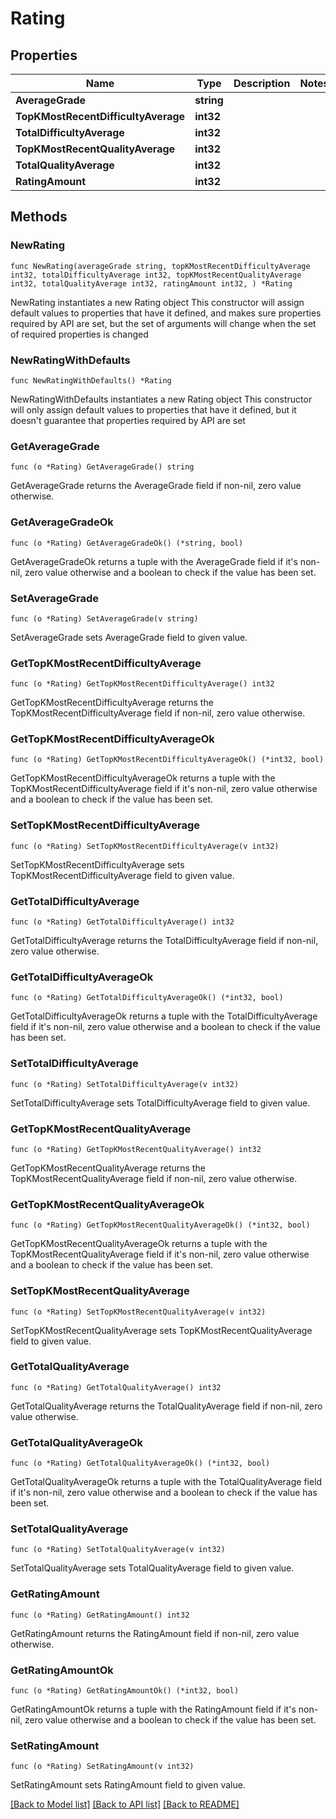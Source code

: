 # Rating

## Properties

Name | Type | Description | Notes
------------ | ------------- | ------------- | -------------
**AverageGrade** | **string** |  | 
**TopKMostRecentDifficultyAverage** | **int32** |  | 
**TotalDifficultyAverage** | **int32** |  | 
**TopKMostRecentQualityAverage** | **int32** |  | 
**TotalQualityAverage** | **int32** |  | 
**RatingAmount** | **int32** |  | 

## Methods

### NewRating

`func NewRating(averageGrade string, topKMostRecentDifficultyAverage int32, totalDifficultyAverage int32, topKMostRecentQualityAverage int32, totalQualityAverage int32, ratingAmount int32, ) *Rating`

NewRating instantiates a new Rating object
This constructor will assign default values to properties that have it defined,
and makes sure properties required by API are set, but the set of arguments
will change when the set of required properties is changed

### NewRatingWithDefaults

`func NewRatingWithDefaults() *Rating`

NewRatingWithDefaults instantiates a new Rating object
This constructor will only assign default values to properties that have it defined,
but it doesn't guarantee that properties required by API are set

### GetAverageGrade

`func (o *Rating) GetAverageGrade() string`

GetAverageGrade returns the AverageGrade field if non-nil, zero value otherwise.

### GetAverageGradeOk

`func (o *Rating) GetAverageGradeOk() (*string, bool)`

GetAverageGradeOk returns a tuple with the AverageGrade field if it's non-nil, zero value otherwise
and a boolean to check if the value has been set.

### SetAverageGrade

`func (o *Rating) SetAverageGrade(v string)`

SetAverageGrade sets AverageGrade field to given value.


### GetTopKMostRecentDifficultyAverage

`func (o *Rating) GetTopKMostRecentDifficultyAverage() int32`

GetTopKMostRecentDifficultyAverage returns the TopKMostRecentDifficultyAverage field if non-nil, zero value otherwise.

### GetTopKMostRecentDifficultyAverageOk

`func (o *Rating) GetTopKMostRecentDifficultyAverageOk() (*int32, bool)`

GetTopKMostRecentDifficultyAverageOk returns a tuple with the TopKMostRecentDifficultyAverage field if it's non-nil, zero value otherwise
and a boolean to check if the value has been set.

### SetTopKMostRecentDifficultyAverage

`func (o *Rating) SetTopKMostRecentDifficultyAverage(v int32)`

SetTopKMostRecentDifficultyAverage sets TopKMostRecentDifficultyAverage field to given value.


### GetTotalDifficultyAverage

`func (o *Rating) GetTotalDifficultyAverage() int32`

GetTotalDifficultyAverage returns the TotalDifficultyAverage field if non-nil, zero value otherwise.

### GetTotalDifficultyAverageOk

`func (o *Rating) GetTotalDifficultyAverageOk() (*int32, bool)`

GetTotalDifficultyAverageOk returns a tuple with the TotalDifficultyAverage field if it's non-nil, zero value otherwise
and a boolean to check if the value has been set.

### SetTotalDifficultyAverage

`func (o *Rating) SetTotalDifficultyAverage(v int32)`

SetTotalDifficultyAverage sets TotalDifficultyAverage field to given value.


### GetTopKMostRecentQualityAverage

`func (o *Rating) GetTopKMostRecentQualityAverage() int32`

GetTopKMostRecentQualityAverage returns the TopKMostRecentQualityAverage field if non-nil, zero value otherwise.

### GetTopKMostRecentQualityAverageOk

`func (o *Rating) GetTopKMostRecentQualityAverageOk() (*int32, bool)`

GetTopKMostRecentQualityAverageOk returns a tuple with the TopKMostRecentQualityAverage field if it's non-nil, zero value otherwise
and a boolean to check if the value has been set.

### SetTopKMostRecentQualityAverage

`func (o *Rating) SetTopKMostRecentQualityAverage(v int32)`

SetTopKMostRecentQualityAverage sets TopKMostRecentQualityAverage field to given value.


### GetTotalQualityAverage

`func (o *Rating) GetTotalQualityAverage() int32`

GetTotalQualityAverage returns the TotalQualityAverage field if non-nil, zero value otherwise.

### GetTotalQualityAverageOk

`func (o *Rating) GetTotalQualityAverageOk() (*int32, bool)`

GetTotalQualityAverageOk returns a tuple with the TotalQualityAverage field if it's non-nil, zero value otherwise
and a boolean to check if the value has been set.

### SetTotalQualityAverage

`func (o *Rating) SetTotalQualityAverage(v int32)`

SetTotalQualityAverage sets TotalQualityAverage field to given value.


### GetRatingAmount

`func (o *Rating) GetRatingAmount() int32`

GetRatingAmount returns the RatingAmount field if non-nil, zero value otherwise.

### GetRatingAmountOk

`func (o *Rating) GetRatingAmountOk() (*int32, bool)`

GetRatingAmountOk returns a tuple with the RatingAmount field if it's non-nil, zero value otherwise
and a boolean to check if the value has been set.

### SetRatingAmount

`func (o *Rating) SetRatingAmount(v int32)`

SetRatingAmount sets RatingAmount field to given value.



[[Back to Model list]](../README.md#documentation-for-models) [[Back to API list]](../README.md#documentation-for-api-endpoints) [[Back to README]](../README.md)


